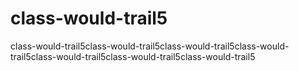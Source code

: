 # class-would-trail5
class-would-trail5class-would-trail5class-would-trail5class-would-trail5class-would-trail5class-would-trail5class-would-trail5
